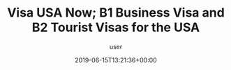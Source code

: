 ---
templateKey: 'embassy-page'
title: Visa USA Now; B1 Business Visa and B2 Tourist Visas for the USA
author: user
type: post
date: 2019-06-15T13:21:36+00:00
url: /
headerLeftTheme: dark
headerRightTheme: dark
categories:
  - Case Study
headercontent: 'Information regarding applying for a U.S. Visa can be obtained from the local U.S. embassy. The contact information for the local embassy is below.'
footercontent: 'Please note: We are a 3rd party organization that assists with the process of obtaining B1 and/or B2 visas . We are not associated with the Department of State or any government agency nor are we a law firm. While we make every effort to help you get the visa that you are seeking, we cannot guarantee results in any way. Ultimately, the acceptance of your application will depend on the US government.'

countries:
  - country_name: Algeria
    cities:
      - city_name: Ibrahimi
        address: 05 Chemin Cheikh Bachir Ibrahimi
        phone: 213 (0) 770-08-2000
        url: 'https://dz.usembassy.gov'
  - country_name: Angola
    cities: 
      - city_name: Luanda
        address: 
        phone: 
        url: 
  - country_name: Argentina
    cities:
      - city_name: Buenos Aires
        address: 
        phone: 
        url: 
  - country_name: Bahrain
    cities:
      - city_name: Zinj
        address: 
        phone: 
        url: 
  - country_name: Bangladesh
    cities:
      - city_name: Dhaka
        address: 
        phone: 
        url: 
  - country_name: Barbados
    cities:
      - city_name: Bridgetown
        address: 
        phone: 
        url: 
  - country_name: Beirut Lebanon
    cities:
      - city_name: Main Street
        address: 
        phone: 
        url: 
  - country_name: Bolivia
    cities:
      - city_name: La Paz
        address: 
        phone: 
        url: 
  - country_name: Brazil
    cities:
      - city_name: Brasília
        address: 
        phone: 
        url: 
      - city_name: PORTO ALEGRE
        address: 
        phone: 
        url: 
      - city_name: Recife
        address: 
        phone: 
        url: 
      - city_name: Rio de Janeiro
        address: 
        phone: 
        url: 
  - country_name: Burma
    cities:
      - city_name: Rangoon
        address: 
        phone: 
        url: 
  - country_name: Cameroon
    cities:
      - city_name: Yaounde
        address: 
        phone: 
        url: 
  - country_name: Cape Verde
    cities:
      - city_name: Praia
        address: 
        phone: 
        url: 
  - country_name: Chile
    cities:
      - city_name: Santiago
        address: 
        phone: 
        url: 
  - country_name: China
    cities:
      - city_name: Beijing
        address: 
        phone: 
        url: 
      - city_name: Chengdu
        address: 
        phone: 
        url: 
      - city_name: Colombo
        address: 
        phone: 
        url: 
      - city_name: Guangzhou
        address: 
        phone: 
        url: 
      - city_name: Wuhan
        address: 
        phone: 
        url: 
  - country_name: Colombia
    cities:
      - city_name: Bogota
        address: 
        phone: 
        url: 
  - country_name: Costa Rica
    cities:
      - city_name: San Jose
        address: 
        phone: 
        url: 
  - country_name: Dominican Republic
    cities:
      - city_name: Santo Domingo
        address: 
        phone: 
        url: 
  - country_name: Dubai, U.A.E
    cities:
      - city_name: Zayed Rd.
        address: 
        phone: 
        url: 
  - country_name: East Timor
    cities:
      - city_name: Dili
        address: 
        phone: 
        url: 
  - country_name: Ecuador
    cities:
      - city_name: Quito
        address: 
        phone: 
        url: 
  - country_name: Egypt
    cities:
      - city_name: Garden City, Cairo
        address: 
        phone: 
        url: 
  - country_name: El Salvador
    cities:
      - city_name: San Salvador
        address: 
        phone: 
        url: 
  - country_name: Equatorial Guinea
    cities:
      - city_name: Malabo
        address: 
        phone: 
        url: 
  - country_name: Ethiopia
    cities:
      - city_name: Addis Ababa
        address: 
        phone: 
        url: 
  - country_name: Ghana
    cities:
      - city_name: Accra
        address: 
        phone: 
        url: 
  - country_name: Guatemala
    cities:
      - city_name: Guatemala City
        address: 
        phone: 
        url: 
  - country_name: Guinea-Bissau
    cities:
      - city_name: 
        address: 
        phone: 
        url: 
  - country_name: U.S. Virtual Consulate
    cities:
      - city_name: 
        address: 
        phone: 
        url: 
  - country_name: Guyana
    cities:
      - city_name: Georgetown
        address: 
        phone: 
        url: 
  - country_name: Haiti
    cities:
      - city_name: Port-au-Prince
        address: 
        phone: 
        url: 
  - country_name: Honduras
    cities:
      - city_name: Tegucigalpa
        address: 
        phone: 
        url: 
  - country_name: Hong Kong
    cities:
      - city_name: Hong Kong
        address: 
        phone: 
        url: 
  - country_name: India
    cities:
      - city_name: Chennai
        address: 
        phone: 
        url: 
      - city_name: Hyderabad
        address: 
        phone: 
        url: 
      - city_name: Kolkata
        address: 
        phone: 
        url: 
      - city_name: Mumbai
        address: 
        phone: 
        url: 
      - city_name: New Delhi
        address: 
        phone: 
        url: 
  - country_name: Indonesia
    cities:
      - city_name: Bali, Indonesia 80235
        address: 
        phone: 
        url: 
      - city_name: Jakarta
        address: 
        phone: 
        url: 
      - city_name: Medan
        address: 
        phone: 
        url: 
      - city_name: Surabaya
        address: 
        phone: 
        url: 
  - country_name: iran
    cities:
      - city_name: Tehran
        address: 
        phone: 
        url: 
  - country_name: Iraq
    cities:
      - city_name: Baghdad
        address: 
        phone: 
        url: 
  - country_name: Jamaica
    cities:
      - city_name: Kingston
        address: 
        phone: 
        url: 
  - country_name: Jordan
    cities:
      - city_name: Amman
        address: 
        phone: 
        url: 
  - country_name: Kenya
    cities:
      - city_name: Nairobi
        address: 
        phone: 
        url: 
  - country_name: Kuwait City
    cities:
      - city_name: Kuwait City
        address: 
        phone: 
        url: 
  - country_name: Macau
    cities:
      - city_name: Consulate Hong Kong & Macau
        address: 
        phone: 
        url: 
  - country_name: Malaysia
    cities:
      - city_name: Kuala Lumpur
        address: 
        phone: 
        url: 
  - country_name: Mexico
    cities:
      - city_name: Mexico City
        address: 
        phone: 
        url: 
  - country_name: Morocco
    cities:
      - city_name: Rabat
        address: 
        phone: 
        url: 
  - country_name: Mozambique
    cities:
      - city_name: Maputo
        address: 
        phone: 
        url: 
  - country_name: Nicaragua
    cities:
      - city_name: Managua
        address: 
        phone: 
        url: 
  - country_name: Nigeria
    cities:
      - city_name: Abuja
        address: 
        phone: 
        url: 
  - country_name: Oman
    cities:
      - city_name: Muscat
        address: 
        phone: 
        url: 
  - country_name: Pakistan
    cities:
      - city_name: Islamabad
        address: 
        phone: 
        url: 
      - city_name: Karachi
        address: 
        phone: 
        url: 
      - city_name: Lahore
        address: 
        phone: 
        url: 
  - country_name: Panama
    cities:
      - city_name: Panama City
        address: 
        phone: 
        url: 
  - country_name: Paraguay
    cities:
      - city_name: Asuncion
        address: 
        phone: 
        url: 
  - country_name: Peru
    cities:
      - city_name: Lima
        address: 
        phone: 
        url: 
  - country_name: peshawar
    cities:
      - city_name: Peshawar
        address: 
        phone: 
        url: 
  - country_name: Philippines
    cities:
      - city_name: Manila
        address: 
        phone: 
        url: 
  - country_name: Qatar
    cities:
      - city_name: Doha
        address: 
        phone: 
        url: 
  - country_name: Russia
    cities:
      - city_name: St. Petersburg
        address: 
        phone: 
        url: 
      - city_name: Vladivostok
        address: 
        phone: 
        url: 
      - city_name: Yekaterinburg
        address: 
        phone: 
        url: 
  - country_name: Sao Tome & Principe
    cities:
      - city_name: Gabon & Sao Tome and Principe
        address: 
        phone: 
        url: 
  - country_name: Saudi Arabia
    cities:
      - city_name: Jeddah
        address: 
        phone: 
        url: 
      - city_name: Riyadh
        address: 
        phone: 
        url: 
  - country_name: South Africa
    cities:
      - city_name: Cape Town
        address: 
        phone: 
        url: 
      - city_name: Durban
        address: 
        phone: 
        url: 
      - city_name: Pretoria
        address: 
        phone: 
        url: 
  - country_name: Spain
    cities:
      - city_name: Madrid
        address: 
        phone: 
        url: 
  - country_name: Syria
    cities:
      - city_name: Damascus
        address: 
        phone: 
        url: 
  - country_name: Trinidad and Tobago
    cities:
      - city_name: Port of Spain
        address: 
        phone: 
        url: 
  - country_name: Tunisia
    cities:
      - city_name: Tunis
        address: 
        phone: 
        url: 
  - country_name: Turkey
    cities:
      - city_name: 06100 Ankara
        address: 
        phone: 
        url: 
      - city_name: Istanbul
        address: 
        phone: 
        url: 
  - country_name: Uruguay
    cities:
      - city_name: Montevideo
        address: 
        phone: 
        url: 
  - country_name: Venezuela
    cities:
      - city_name: Caracas
        address: 
        phone: 
        url: 
  - country_name: Vietnam
    cities:
      - city_name: Hanoi
        address: 
        phone: 
        url: 
  - country_name: Yemen
    cities:
      - city_name: Sana’a
        address: 
        phone: 
        url: 

---